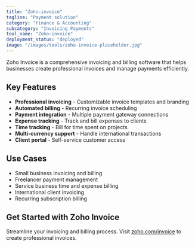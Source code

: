 ```yaml
---
title: "Zoho-invoice"
tagline: "Payment solution"
category: "Finance & Accounting"
subcategory: "Invoicing Payments"
tool_name: "Zoho-invoice"
deployment_status: "deployed"
image: "/images/tools/zoho-invoice-placeholder.jpg"
---
```

Zoho Invoice is a comprehensive invoicing and billing software that helps businesses create professional invoices and manage payments efficiently.

## Key Features

- **Professional invoicing** - Customizable invoice templates and branding
- **Automated billing** - Recurring invoice scheduling
- **Payment integration** - Multiple payment gateway connections
- **Expense tracking** - Track and bill expenses to clients
- **Time tracking** - Bill for time spent on projects
- **Multi-currency support** - Handle international transactions
- **Client portal** - Self-service customer access

## Use Cases

- Small business invoicing and billing
- Freelancer payment management
- Service business time and expense billing
- International client invoicing
- Recurring subscription billing

## Get Started with Zoho Invoice

Streamline your invoicing and billing process. Visit [zoho.com/invoice](https://www.zoho.com/invoice) to create professional invoices.
